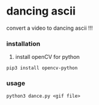 # dancing ascii

convert a video to dancing ascii !!!

### installation

1. install openCV for python

```
pip3 install opencv-python
```

### usage

```
python3 dance.py <gif file>
```